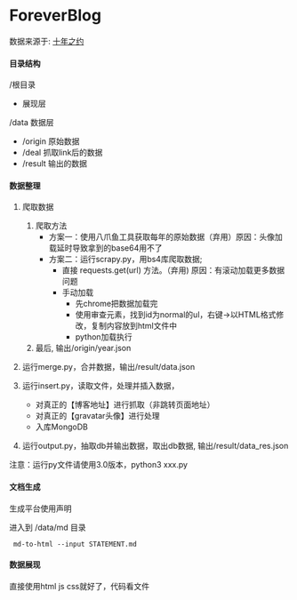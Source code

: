 # ForeverBlog

数据来源于: [十年之约](https://www.foreverblog.cn/)

#### 目录结构

/根目录

* 展现层

/data 数据层

* /origin 原始数据
* /deal 抓取link后的数据
* /result 输出的数据

#### 数据整理

1. 爬取数据

   1. 爬取方法
      * 方案一：使用八爪鱼工具获取每年的原始数据（弃用）原因：头像加载延时导致拿到的base64用不了
      * 方案二：运行scrapy.py，用bs4库爬取数据;
        * 直接 requests.get(url) 方法。（弃用)  原因：有滚动加载更多数据问题
        * 手动加载
          * 先chrome把数据加载完
          * 使用审查元素，找到id为normal的ul，右键->以HTML格式修改，复制内容放到html文件中
          * python加载执行
   2. 最后,  输出/origin/year.json
2. 运行merge.py，合并数据，输出/result/data.json
3. 运行insert.py，读取文件，处理并插入数据，

   * 对真正的【博客地址】进行抓取（非跳转页面地址）
   * 对真正的【gravatar头像】进行处理
   * 入库MongoDB
4. 运行output.py，抽取db并输出数据，取出db数据, 输出/result/data_res.json

注意：运行py文件请使用3.0版本，python3 xxx.py

#### 文档生成

生成平台使用声明

进入到 /data/md 目录

 ` md-to-html --input STATEMENT.md`

#### 数据展现

直接使用html js css就好了，代码看文件

